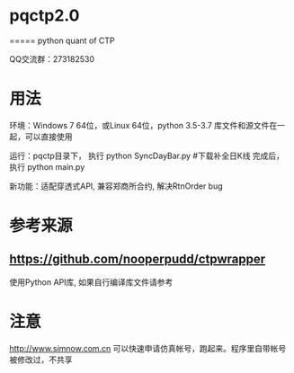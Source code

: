 # pqctp2.0
=====
python quant of CTP

QQ交流群：273182530

用法
=====
环境：Windows 7 64位，或Linux 64位，python 3.5-3.7
库文件和源文件在一起，可以直接使用

运行：pqctp目录下，
执行 python SyncDayBar.py  #下载补全日K线
完成后，
执行 python main.py

新功能：适配穿透式API, 兼容郑商所合约, 解决RtnOrder bug

参考来源
=====
https://github.com/nooperpudd/ctpwrapper
-----
使用Python API库, 如果自行编译库文件请参考

注意
=====
http://www.simnow.com.cn
可以快速申请仿真帐号，跑起来。程序里自带帐号被修改过，不共享


